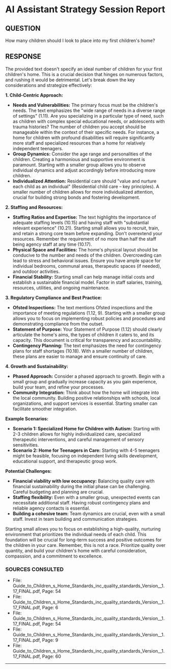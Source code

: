 # AI Assistant Strategy Session Report

## QUESTION
How many children should I look to place into my first children's home?

## RESPONSE
The provided text doesn't specify an ideal number of children for your first children's home.  This is a crucial decision that hinges on numerous factors, and rushing it would be detrimental.  Let's break down the key considerations and strategize effectively:

**1. Child-Centric Approach:**

* **Needs and Vulnerabilities:** The primary focus must be the children's needs.  The text emphasizes the "wide range of needs in a diverse range of settings" (1.11).  Are you specializing in a particular type of need, such as children with complex special educational needs, or adolescents with trauma histories?  The number of children you accept should be manageable within the context of their specific needs.  For instance, a home for children with profound disabilities will require significantly more staff and specialized resources than a home for relatively independent teenagers.
* **Group Dynamics:**  Consider the age range and personalities of the children.  Creating a harmonious and supportive environment is paramount.  Starting with a smaller group allows you to observe individual dynamics and adjust accordingly before introducing more children.
* **Individualized Attention:**  Residential care should "value and nurture each child as an individual" (Residential child care – key principles).  A smaller number of children allows for more individualized attention, crucial for building strong bonds and fostering development.

**2. Staffing and Resources:**

* **Staffing Ratios and Expertise:**  The text highlights the importance of adequate staffing levels (10.15) and having staff with "substantial relevant experience" (10.21).  Starting small allows you to recruit, train, and retain a strong core team before expanding.  Don't overextend your resources.  Remember the requirement of no more than half the staff being agency staff at any time (10.17).
* **Physical Space and Facilities:**  The home's physical layout should be conducive to the number and needs of the children.  Overcrowding can lead to stress and behavioral issues.  Ensure you have ample space for individual bedrooms, communal areas, therapeutic spaces (if needed), and outdoor activities.
* **Financial Stability:**  Starting small can help manage initial costs and establish a sustainable financial model.  Factor in staff salaries, training, resources, utilities, and ongoing maintenance.

**3. Regulatory Compliance and Best Practice:**

* **Ofsted Inspections:**  The text mentions Ofsted inspections and the importance of meeting regulations (1.12, 9).  Starting with a smaller group allows you to focus on implementing robust policies and procedures and demonstrating compliance from the outset.
* **Statement of Purpose:**  Your Statement of Purpose (1.12) should clearly articulate the home's aims, the types of children it caters to, and its capacity.  This document is critical for transparency and accountability.
* **Contingency Planning:**  The text emphasizes the need for contingency plans for staff shortages (10.18).  With a smaller number of children, these plans are easier to manage and ensure continuity of care.

**4.  Growth and Sustainability:**

* **Phased Approach:**  Consider a phased approach to growth.  Begin with a small group and gradually increase capacity as you gain experience, build your team, and refine your processes.
* **Community Integration:**  Think about how the home will integrate into the local community.  Building positive relationships with schools, local organizations, and support services is essential.  Starting smaller can facilitate smoother integration.


**Example Scenarios:**

* **Scenario 1:  Specialized Home for Children with Autism:**  Starting with 2-3 children allows for highly individualized care, specialized therapeutic interventions, and careful management of sensory sensitivities.
* **Scenario 2:  Home for Teenagers in Care:**  Starting with 4-5 teenagers might be feasible, focusing on independent living skills development, educational support, and therapeutic group work.


**Potential Challenges:**

* **Financial viability with low occupancy:**  Balancing quality care with financial sustainability during the initial phase can be challenging.  Careful budgeting and planning are crucial.
* **Staffing flexibility:**  Even with a smaller group, unexpected events can necessitate additional staff.  Having robust contingency plans and reliable agency contacts is essential.
* **Building a cohesive team:**  Team dynamics are crucial, even with a small staff.  Invest in team building and communication strategies.



Starting small allows you to focus on establishing a high-quality, nurturing environment that prioritizes the individual needs of each child.  This foundation will be crucial for long-term success and positive outcomes for the children in your care.  Remember, this is not a race.  Prioritize quality over quantity, and build your children's home with careful consideration, compassion, and a commitment to excellence.


### SOURCES CONSULTED
- File: Guide_to_Children_s_Home_Standards_inc_quality_standards_Version__1.17_FINAL.pdf, Page: 54
- File: Guide_to_Children_s_Home_Standards_inc_quality_standards_Version__1.17_FINAL.pdf, Page: 6
- File: Guide_to_Children_s_Home_Standards_inc_quality_standards_Version__1.17_FINAL.pdf, Page: 54
- File: Guide_to_Children_s_Home_Standards_inc_quality_standards_Version__1.17_FINAL.pdf, Page: 9
- File: Guide_to_Children_s_Home_Standards_inc_quality_standards_Version__1.17_FINAL.pdf, Page: 60

---

